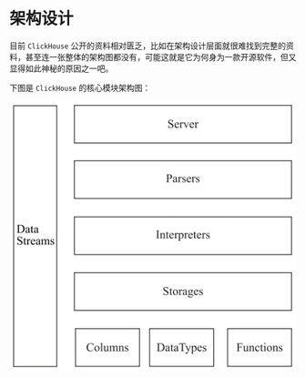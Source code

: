 # 架构设计

目前 `ClickHouse` 公开的资料相对匮乏，比如在架构设计层面就很难找到完整的资料，甚至连一张整体的架构图都没有，可能这就是它为何身为一款开源软件，但又显得如此神秘的原因之一吧。

下图是 `ClickHouse` 的核心模块架构图：

![ClickHouse核心模块](assets/images/ClickHouse核心模块.png)
